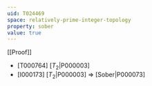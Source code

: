 ```yaml
---
uid: T024469
space: relatively-prime-integer-topology
property: sober
value: true
---
```

[[Proof]]

* [T000764] [$T_2$|P000003]
* [I000173] [$T_2$|P000003] => [Sober|P000073]

